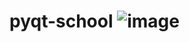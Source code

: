 # pyqt-school ![image](https://user-images.githubusercontent.com/125248521/223180988-36f1803d-c0f3-4a80-a02f-2005fb932bbe.png)

